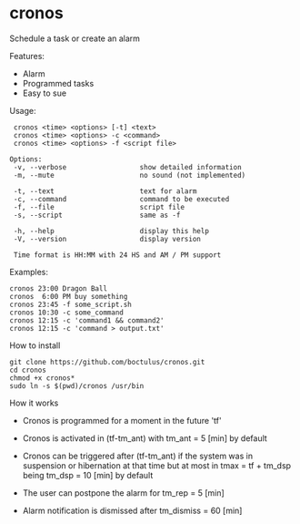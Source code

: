 # cronos

Schedule a task or create an alarm

Features:

* Alarm
* Programmed tasks
* Easy to sue


Usage:

	 cronos <time> <options> [-t] <text> 
	 cronos <time> <options> -c <command> 
	 cronos <time> <options> -f <script file> 
     
	Options:
	 -v, --verbose                  show detailed information
	 -m, --mute                     no sound (not implemented)
	 
	 -t, --text                     text for alarm
	 -c, --command                  command to be executed
	 -f, --file                     script file
	 -s, --script                   same as -f
	 
	 -h, --help                     display this help
	 -V, --version                  display version
    
	 Time format is HH:MM with 24 HS and AM / PM support 
	 

Examples:

    cronos 23:00 Dragon Ball
    cronos  6:00 PM buy something
    cronos 23:45 -f some_script.sh 
    cronos 10:30 -c some_command
    cronos 12:15 -c 'command1 && command2'
    cronos 12:15 -c 'command > output.txt'


How to install

	git clone https://github.com/boctulus/cronos.git
	cd cronos
	chmod +x cronos*
	sudo ln -s $(pwd)/cronos /usr/bin		


How it works

- Cronos is programmed for a moment in the future 'tf'

- Cronos is activated in (tf-tm_ant) with tm_ant = 5 [min] by default

- Cronos can be triggered after (tf-tm_ant) if the system was in suspension or hibernation at that time but at most in tmax = tf + tm_dsp being tm_dsp = 10 [min] by default

- The user can postpone the alarm for tm_rep = 5 [min]

- Alarm notification is dismissed after tm_dismiss = 60 [min]